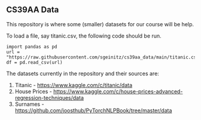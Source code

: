 ## CS39AA Data

This repository is where some (smaller) datasets for our course will be help. 

To load a file, say titanic.csv, the following code should be run.

    import pandas as pd
    url = "https://raw.githubusercontent.com/sgeinitz/cs39aa_data/main/titanic.csv"
    df = pd.read_csv(url)

The datasets currently in the repository and their sources are:

1. Titanic - https://www.kaggle.com/c/titanic/data
2. House Prices - https://www.kaggle.com/c/house-prices-advanced-regression-techniques/data
3. Surnames - https://github.com/joosthub/PyTorchNLPBook/tree/master/data
